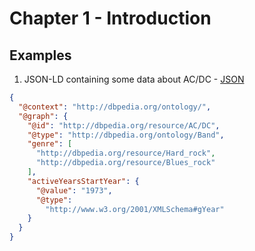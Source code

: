 # Chapter 1 - Introduction

## Examples

1. JSON-LD containing some data about AC/DC - [JSON](./example1.json)

```json
{
  "@context": "http://dbpedia.org/ontology/",
  "@graph": {
    "@id": "http://dbpedia.org/resource/AC/DC",
    "@type": "http://dbpedia.org/ontology/Band",
    "genre": [
      "http://dbpedia.org/resource/Hard_rock",
      "http://dbpedia.org/resource/Blues_rock"
    ],
    "activeYearsStartYear": {
      "@value": "1973",
      "@type":
        "http://www.w3.org/2001/XMLSchema#gYear"
    }
  }
}
```
